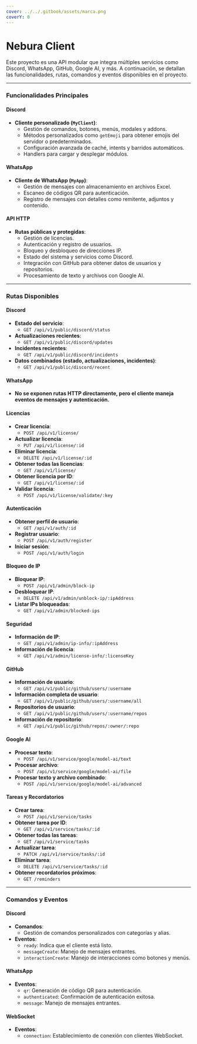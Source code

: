 ```yaml
---
cover: ../../.gitbook/assets/marca.png
coverY: 0
---
```


# Nebura Client

Este proyecto es una API modular que integra múltiples servicios como Discord, WhatsApp, GitHub, Google AI, y más. A continuación, se detallan las funcionalidades, rutas, comandos y eventos disponibles en el proyecto.

***

### Funcionalidades Principales

#### Discord

* **Cliente personalizado (`MyClient`)**:
  * Gestión de comandos, botones, menús, modales y addons.
  * Métodos personalizados como `getEmoji` para obtener emojis del servidor o predeterminados.
  * Configuración avanzada de caché, intents y barridos automáticos.
  * Handlers para cargar y desplegar módulos.

#### WhatsApp

* **Cliente de WhatsApp (`MyApp`)**:
  * Gestión de mensajes con almacenamiento en archivos Excel.
  * Escaneo de códigos QR para autenticación.
  * Registro de mensajes con detalles como remitente, adjuntos y contenido.

#### API HTTP

* **Rutas públicas y protegidas**:
  * Gestión de licencias.
  * Autenticación y registro de usuarios.
  * Bloqueo y desbloqueo de direcciones IP.
  * Estado del sistema y servicios como Discord.
  * Integración con GitHub para obtener datos de usuarios y repositorios.
  * Procesamiento de texto y archivos con Google AI.

***

### Rutas Disponibles

#### Discord

* **Estado del servicio**:
  * `GET /api/v1/public/discord/status`
* **Actualizaciones recientes**:
  * `GET /api/v1/public/discord/updates`
* **Incidentes recientes**:
  * `GET /api/v1/public/discord/incidents`
* **Datos combinados (estado, actualizaciones, incidentes)**:
  * `GET /api/v1/public/discord/recent`

#### WhatsApp

* **No se exponen rutas HTTP directamente, pero el cliente maneja eventos de mensajes y autenticación.**

#### Licencias

* **Crear licencia**:
  * `POST /api/v1/license/`
* **Actualizar licencia**:
  * `PUT /api/v1/license/:id`
* **Eliminar licencia**:
  * `DELETE /api/v1/license/:id`
* **Obtener todas las licencias**:
  * `GET /api/v1/license/`
* **Obtener licencia por ID**:
  * `GET /api/v1/license/:id`
* **Validar licencia**:
  * `POST /api/v1/license/validate/:key`

#### Autenticación

* **Obtener perfil de usuario**:
  * `GET /api/v1/auth/:id`
* **Registrar usuario**:
  * `POST /api/v1/auth/register`
* **Iniciar sesión**:
  * `POST /api/v1/auth/login`

#### Bloqueo de IP

* **Bloquear IP**:
  * `POST /api/v1/admin/block-ip`
* **Desbloquear IP**:
  * `DELETE /api/v1/admin/unblock-ip/:ipAddress`
* **Listar IPs bloqueadas**:
  * `GET /api/v1/admin/blocked-ips`

#### Seguridad

* **Información de IP**:
  * `GET /api/v1/admin/ip-info/:ipAddress`
* **Información de licencia**:
  * `GET /api/v1/admin/license-info/:licenseKey`

#### GitHub

* **Información de usuario**:
  * `GET /api/v1/public/github/users/:username`
* **Información completa de usuario**:
  * `GET /api/v1/public/github/users/:username/all`
* **Repositorios de usuario**:
  * `GET /api/v1/public/github/users/:username/repos`
* **Información de repositorio**:
  * `GET /api/v1/public/github/repos/:owner/:repo`

#### Google AI

* **Procesar texto**:
  * `POST /api/v1/service/google/model-ai/text`
* **Procesar archivo**:
  * `POST /api/v1/service/google/model-ai/file`
* **Procesar texto y archivo combinado**:
  * `POST /api/v1/service/google/model-ai/advanced`

#### Tareas y Recordatorios

* **Crear tarea**:
  * `POST /api/v1/service/tasks`
* **Obtener tarea por ID**:
  * `GET /api/v1/service/tasks/:id`
* **Obtener todas las tareas**:
  * `GET /api/v1/service/tasks`
* **Actualizar tarea**:
  * `PATCH /api/v1/service/tasks/:id`
* **Eliminar tarea**:
  * `DELETE /api/v1/service/tasks/:id`
* **Obtener recordatorios próximos**:
  * `GET /reminders`

***

### Comandos y Eventos

#### Discord

* **Comandos**:
  * Gestión de comandos personalizados con categorías y alias.
* **Eventos**:
  * `ready`: Indica que el cliente está listo.
  * `messageCreate`: Manejo de mensajes entrantes.
  * `interactionCreate`: Manejo de interacciones como botones y menús.

#### WhatsApp

* **Eventos**:
  * `qr`: Generación de código QR para autenticación.
  * `authenticated`: Confirmación de autenticación exitosa.
  * `message`: Manejo de mensajes entrantes.

#### WebSocket

* **Eventos**:
  * `connection`: Establecimiento de conexión con clientes WebSocket.
